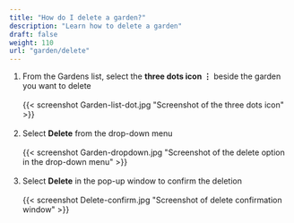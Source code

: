 ```yaml
---
title: "How do I delete a garden?"
description: "Learn how to delete a garden"
draft: false
weight: 110
url: "garden/delete"
---
```


1. From the Gardens list, select the **three dots icon ⋮** beside the garden you want to delete<br /><br />
{{< screenshot Garden-list-dot.jpg "Screenshot of the three dots icon" >}}<br /><br />
2. Select **Delete** from the drop-down menu<br /><br />
{{< screenshot Garden-dropdown.jpg "Screenshot of the delete option in the drop-down menu" >}}<br /><br />
3. Select **Delete** in the pop-up window to confirm the deletion<br /><br />
{{< screenshot Delete-confirm.jpg "Screenshot of delete confirmation window" >}}<br /><br />
